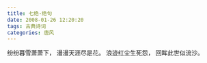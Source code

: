 ```yaml
---
title: 七绝·绝句
date: 2008-01-26 12:20:20
tags: 古典诗词
categories: 唐风
---
```

纷纷暮雪萧萧下，
漫漫天涯尽是花。
浪迹红尘生死怨，
回眸此世似流沙。